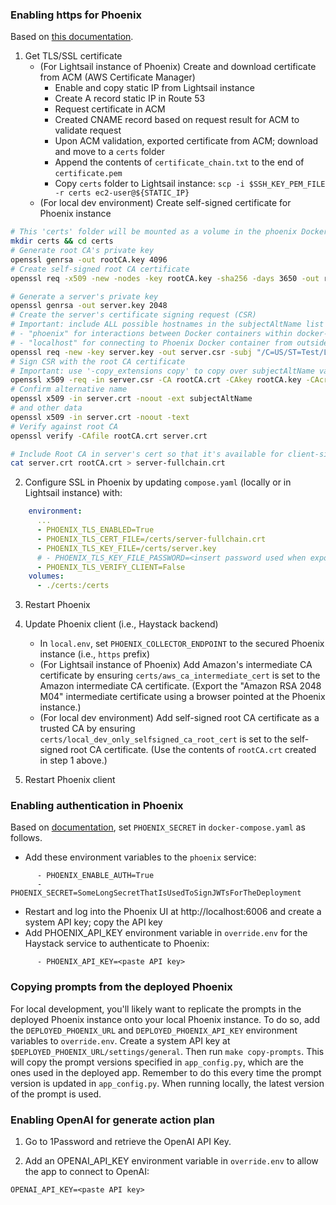 
### Enabling https for Phoenix

Based on [this documentation](https://arize.com/docs/phoenix/release-notes/04.2025/04.28.2025-tls-support-for-phoenix-server).

1. Get TLS/SSL certificate
   * (For Lightsail instance of Phoenix) Create and download certificate from ACM (AWS Certificate Manager)
      - Enable and copy static IP from Lightsail instance
      - Create A record static IP in Route 53
      - Request certificate in ACM
      - Created CNAME record based on request result for ACM to validate request
      - Upon ACM validation, exported certificate from ACM; download and move to a `certs` folder
      - Append the contents of `certificate_chain.txt` to the end of `certificate.pem`
      - Copy `certs` folder to Lightsail instance: `scp -i $SSH_KEY_PEM_FILE -r certs ec2-user@${STATIC_IP}`
   * (For local dev environment) Create self-signed certificate for Phoenix instance
```sh
# This 'certs' folder will be mounted as a volume in the phoenix Docker container
mkdir certs && cd certs
# Generate root CA's private key
openssl genrsa -out rootCA.key 4096
# Create self-signed root CA certificate
openssl req -x509 -new -nodes -key rootCA.key -sha256 -days 3650 -out rootCA.crt -subj "/C=US/ST=Test/L=Test/O=DevRootCA/OU=IT/CN=DevRootCA"

# Generate a server's private key
openssl genrsa -out server.key 2048
# Create the server's certificate signing request (CSR)
# Important: include ALL possible hostnames in the subjectAltName list
# - "phoenix" for interactions between Docker containers within docker-compose network
# - "localhost" for connecting to Phoenix Docker container from outside the docker-compose network
openssl req -new -key server.key -out server.csr -subj "/C=US/ST=Test/L=Test/O=MyTestServer/OU=IT/CN=phoenix" -addext "subjectAltName = DNS:phoenix,DNS:localhost"
# Sign CSR with the root CA certificate
# Important: use '-copy_extensions copy' to copy over subjectAltName values
openssl x509 -req -in server.csr -CA rootCA.crt -CAkey rootCA.key -CAcreateserial -out server.crt -days 825 -sha256 -copy_extensions copy
# Confirm alternative name
openssl x509 -in server.crt -noout -ext subjectAltName
# and other data
openssl x509 -in server.crt -noout -text
# Verify against root CA
openssl verify -CAfile rootCA.crt server.crt

# Include Root CA in server's cert so that it's available for client-side validation
cat server.crt rootCA.crt > server-fullchain.crt
```

2. Configure SSL in Phoenix by updating `compose.yaml` (locally or in Lightsail instance) with:
```yaml
    environment:
      ...
      - PHOENIX_TLS_ENABLED=True
      - PHOENIX_TLS_CERT_FILE=/certs/server-fullchain.crt
      - PHOENIX_TLS_KEY_FILE=/certs/server.key
      # - PHOENIX_TLS_KEY_FILE_PASSWORD=<insert password used when exporting certs from ACM>
      - PHOENIX_TLS_VERIFY_CLIENT=False
    volumes:
      - ./certs:/certs
```

3. Restart Phoenix

4. Update Phoenix client (i.e., Haystack backend)
   * In `local.env`, set `PHOENIX_COLLECTOR_ENDPOINT` to the secured Phoenix instance (i.e., `https` prefix)
   * (For Lightsail instance of Phoenix) Add Amazon's intermediate CA certificate by ensuring `certs/aws_ca_intermediate_cert` is set to the Amazon intermediate CA certificate.
     (Export the "Amazon RSA 2048 M04" intermediate certificate using a browser pointed at
  the Phoenix instance.)
   * (For local dev environment) Add self-signed root CA certificate as a trusted CA  by ensuring `certs/local_dev_only_selfsigned_ca_root_cert` is set to the self-signed root CA certificate.
     (Use the contents of `rootCA.crt` created in step 1 above.)

5. Restart Phoenix client


### Enabling authentication in Phoenix

Based on [documentation](https://arize.com/docs/phoenix/self-hosting/features/authentication), set `PHOENIX_SECRET` in `docker-compose.yaml` as follows.
* Add these environment variables to the `phoenix` service:
```
      - PHOENIX_ENABLE_AUTH=True
      - PHOENIX_SECRET=SomeLongSecretThatIsUsedToSignJWTsForTheDeployment
```
* Restart and log into the Phoenix UI at http://localhost:6006 and create a system API key; copy the API key
* Add PHOENIX_API_KEY environment variable in `override.env` for the Haystack service to authenticate to Phoenix:
```
      - PHOENIX_API_KEY=<paste API key>
```

### Copying prompts from the deployed Phoenix

For local development, you'll likely want to replicate the prompts in the deployed Phoenix instance onto your local Phoenix instance.
To do so, add the `DEPLOYED_PHOENIX_URL` and `DEPLOYED_PHOENIX_API_KEY` environment variables to `override.env`.
Create a system API key at `$DEPLOYED_PHOENIX_URL/settings/general`.
Then run `make copy-prompts`. This will copy the prompt versions specified in `app_config.py`, which are the ones used in the deployed app.
Remember to do this every time the prompt version is updated in `app_config.py`. When running locally, the latest version of the prompt is used.


### Enabling OpenAI for generate action plan

1. Go to 1Password and retrieve the OpenAI API Key.

1. Add an OPENAI_API_KEY environment variable in `override.env` to allow the app to connect to OpenAI:
```
OPENAI_API_KEY=<paste API key>
```
